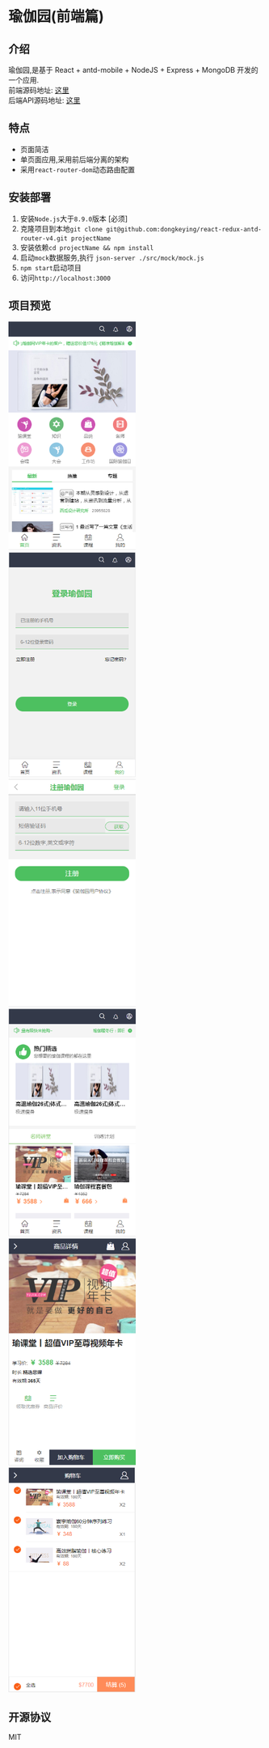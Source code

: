 # 瑜伽园(前端篇)

## 介绍

瑜伽园,是基于 React + antd-mobile + NodeJS + Express + MongoDB 开发的一个应用.<br>
前端源码地址: [这里](https://github.com/dongkeying/react-redux-antd-router-v4#updating-to-new-releases)<br>
后端API源码地址: [这里](https://github.com/dongkeying/react-node-express-api)<br>

## 特点
- 页面简洁
- 单页面应用,采用前后端分离的架构
- 采用`react-router-dom`动态路由配置

## 安装部署
1. 安装`Node.js`大于`8.9.0`版本 [必须]
2. 克隆项目到本地`git clone git@github.com:dongkeying/react-redux-antd-router-v4.git projectName`
3. 安装依赖`cd projectName && npm install`
4. 启动`mock`数据服务,执行 `json-server ./src/mock/mock.js`
5. `npm start`启动项目
6. 访问`http://localhost:3000`

## 项目预览
<img width="50%" src="https://raw.githubusercontent.com/dongkeying/react-redux-antd-router-v4/e1ce4b3a5c45fd38c2a2f7bad29d4e895dd94f18/readme_image/Index.png"/>
<img width="50%"  src="https://raw.githubusercontent.com/dongkeying/react-redux-antd-router-v4/e1ce4b3a5c45fd38c2a2f7bad29d4e895dd94f18/readme_image/Login.png">
<img width="50%"  src="https://raw.githubusercontent.com/dongkeying/react-redux-antd-router-v4/e1ce4b3a5c45fd38c2a2f7bad29d4e895dd94f18/readme_image/Register.png">
<img width="50%"  src="https://raw.githubusercontent.com/dongkeying/react-redux-antd-router-v4/e1ce4b3a5c45fd38c2a2f7bad29d4e895dd94f18/readme_image/Class.png">
<img width="50%"  src="https://raw.githubusercontent.com/dongkeying/react-redux-antd-router-v4/e1ce4b3a5c45fd38c2a2f7bad29d4e895dd94f18/readme_image/Detail.png">
<img width="50%"  src="https://github.com/dongkeying/react-redux-antd-router-v4/blob/e1ce4b3a5c45fd38c2a2f7bad29d4e895dd94f18/readme_image/Cart.png?raw=true">

## 开源协议
MIT
